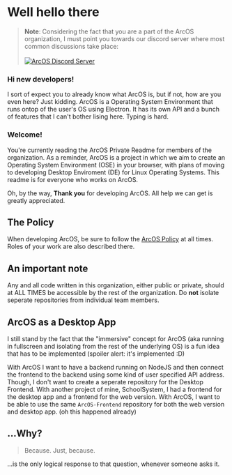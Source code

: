 # Well hello there

> **Note**: Considering the fact that you are a part of the ArcOS organization, I must point you towards our discord server where most common discussions take place:
> <br/><br/>
> [![ArcOS Discord Server](https://invidget.switchblade.xyz/wwcWeKbqxB)](discord.gg/wwcWeKbqxB)

### Hi new developers!
I sort of expect you to already know what ArcOS is, but if not, how are you even here? Just kidding. ArcOS is a Operating System Environment that runs ontop of the user's OS using Electron. It has its own API and a bunch of features that I can't bother lising here. Typing is hard.

### Welcome!
You're currently reading the ArcOS Private Readme for members of the organization. As a reminder, ArcOS is a project in which we aim to create an Operating System Environment (OSE) in your browser, with plans of moving to developing Desktop Enviroment (DE) for Linux Operating Systems. This readme is for everyone who works on ArcOS.

Oh, by the way, **Thank you** for developing ArcOS. All help we can get is greatly appreciated.

## The Policy
When developing ArcOS, be sure to follow the [ArcOS Policy](./profile/POLICY.md) at all times. Roles of your work are also described there.

## An important note
Any and all code written in this organization, either public or private, should at ALL TIMES be accessible by the rest of the organization. Do **not** isolate seperate repositories from individual team members.

## ArcOS as a Desktop App
I still stand by the fact that the "immersive" concept for ArcOS (aka running in fullscreen and isolating from the rest of the underlying OS) is a fun idea that has to be implemented (spoiler alert: it's implemented :D)

With ArcOS I want to have a backend running on NodeJS and then connect the frontend to the backend using some kind of user specified API address. Though, I don't want to create a seperate repository for the Desktop Frontend. With another project of mine, SchoolSystem, I had a frontend for the desktop app and a frontend for the web version. With ArcOS, I want to be able to use the same `ArcOS-Frontend` repository for both the web version and desktop app. (oh this happened already)

## ...Why?

> Because. Just, because.

...is the only logical response to that question, whenever someone asks it.
